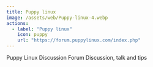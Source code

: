 ```yaml
---
title: Puppy linux
image: /assets/web/Puppy-linux-4.webp
actions:
  - label: "Puppy linux"
    icon: puppy
    url: "https://forum.puppylinux.com/index.php" 
---
```


Puppy Linux Discussion Forum
Discussion, talk and tips

